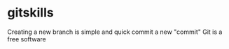 gitskills
=========
Creating a new branch is simple and quick
commit a new "commit"
Git is a free software

